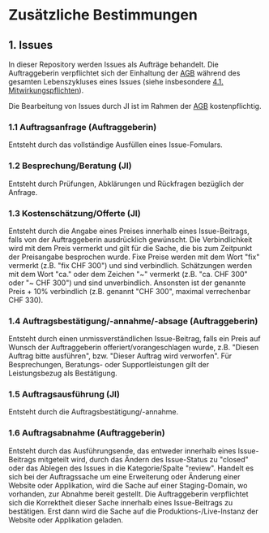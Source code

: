 # Zusätzliche Bestimmungen

## 1. Issues

In dieser Repository werden Issues als Aufträge behandelt. Die Auftraggeberin verpflichtet sich der Einhaltung der [AGB](AGB.md) während des gesamten Lebenszykluses eines Issues (siehe insbesondere [4.1. Mitwirkungspflichten](AGB.md#41-mitwirkungspflichten)).

Die Bearbeitung von Issues durch JI ist im Rahmen der [AGB](AGB.md) kostenpflichtig.

### 1.1 Auftragsanfrage (Auftraggeberin)

Entsteht durch das vollständige Ausfüllen eines Issue-Fomulars.

### 1.2 Besprechung/Beratung (JI)

Entsteht durch Prüfungen, Abklärungen und Rückfragen bezüglich der Anfrage.

### 1.3 Kostenschätzung/Offerte (JI)

Entsteht durch die Angabe eines Preises innerhalb eines Issue-Beitrags, falls von der Auftraggeberin ausdrücklich gewünscht. Die Verbindlichkeit wird mit dem Preis vermerkt und gilt für die Sache, die bis zum Zeitpunkt der Preisangabe besprochen wurde. Fixe Preise werden mit dem Wort "fix" vermerkt (z.B. "fix CHF 300") und sind verbindlich. Schätzungen werden mit dem Wort "ca." oder dem Zeichen "\~" vermerkt (z.B. "ca. CHF 300" oder "\~ CHF 300") und sind unverbindlich. Ansonsten ist der genannte Preis + 10% verbindlich (z.B. genannt "CHF 300", maximal verrechenbar CHF 330).

### 1.4 Auftragsbestätigung/-annahme/-absage (Auftraggeberin)

Entsteht durch einen unmissverständlichen Issue-Beitrag, falls ein Preis auf Wunsch der Auftraggeberin offeriert/vorangeschlagen wurde, z.B. "Diesen Auftrag bitte ausführen", bzw. "Dieser Auftrag wird verworfen". Für Besprechungen, Beratungs- oder Supportleistungen gilt der Leistungsbezug als Bestätigung.

### 1.5 Auftragsausführung (JI)

Entsteht durch die Auftragsbestätigung/-annahme.

### 1.6 Auftragsabnahme (Auftraggeberin)

Entsteht durch das Ausführungsende, das entweder innerhalb eines Issue-Beitrags mitgeteilt wird, durch das Ändern des Issue-Status zu "closed" oder das Ablegen des Issues in die Kategorie/Spalte "review". Handelt es sich bei der Auftragssache um eine Erweiterung oder Änderung einer Website oder Applikation, wird die Sache auf einer Staging-Domain, wo vorhanden, zur Abnahme bereit gestellt. Die Auftraggeberin verpflichtet sich die Korrektheit dieser Sache innerhalb eines Issue-Beitrags zu bestätigen. Erst dann wird die Sache auf die Produktions-/Live-Instanz der Website oder Applikation geladen.
